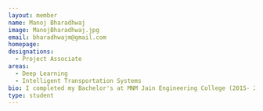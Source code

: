```yaml
---
layout: member
name: Manoj Bharadhwaj
image: ManojBharadhwaj.jpg
email: bharadhwajm@gmail.com
homepage: 
designations: 
  - Project Associate
areas:
  - Deep Learning 
  - Intelligent Transportation Systems
bio: I completed my Bachelor's at MNM Jain Engineering College (2015- 2019). I am currently working on a project titled Real Time Vehicle Detection and Tracking under the guidances of Prof. Ravindran B (Department of Computer Science and Engineering, IITM) Prof. Gitakrishnan Ramadurai (Department of Civil Engineering, IITM).
type: student
---
```

